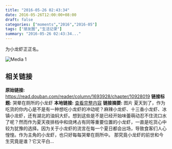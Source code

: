```yaml
---
title: "2016-05-26 02:43:34"
date: 2016-05-26T12:00:00+08:00
draft: false
categories: ["moments","2016","2016-05"]
tags: ["朋友圈","生活记录"]
summary: "2016-05-26 02:43:34..."
---
```


为小龙虾正正名。

![Media 1](/Moments/photos/2016-05-26/201605260243340.jpg)

## 相关链接

**原始链接:** https://read.douban.com/reader/column/1693928/chapter/10928019
**链接标题:** 哭晕在厕所的小龙虾
**本地链接:** [查看完整内容](/link_content/2016/05/2016-05-26-2/link_content/)
**链接摘要:** 图片
夏天到了，作为吃货的你内心是不是有一种想吃小龙虾的冲动呢？麻辣小龙虾、十三香小龙虾、冰镇小龙虾，还有湖北的油焖大虾。想到这些是不是已经开始味蕾萌动忍不住流口水了呢？然而作为夏天夜排档中和烧烤占有同等重要位置的小龙虾，一直是吃货心中较为犹豫的选择。因为关于小龙虾的流言在每一个夏日都会出场，导致食客们人心惶惶。作为主角的小龙虾，也只好每每哭晕在厕所中。
那究竟小龙虾的前世和今生究竟是谁？它又平白...

